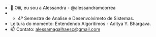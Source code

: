 - 👋 Oiii, eu sou a Alessandra  - @alessandramcorrea
- - 4º Semestre de Analise e Desenvolvimeto de Sistemas.
- Leitura do momento: Entendendo Algoritimos - Aditya Y. Bhargava.  
- 📫 Contato: alessamagalhaesc@gmail.com

<!---
alessandramcorrea/alessandramcorrea is a ✨ special ✨ repository because its `README.md` (this file) appears on your GitHub profile.
You can click the Preview link to take a look at your changes.
--->
